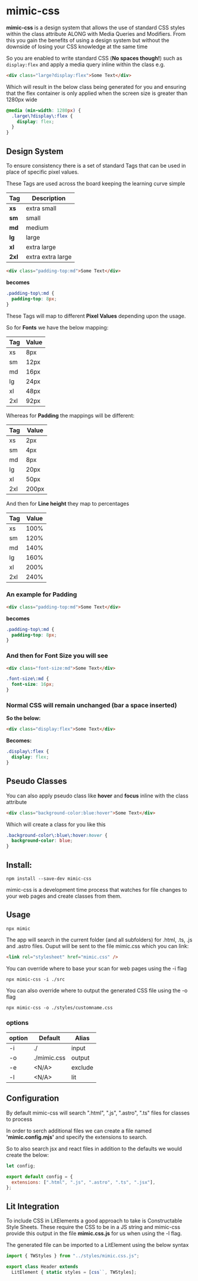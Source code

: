 # mimic-css

**mimic-css** is a design system that allows the use of standard CSS styles within the class attribute ALONG with Media Queries and Modifiers. From this you gain the benefits of using a design system but without the downside of losing your CSS knowledge
at the same time

So you are enabled to write standard CSS (**No spaces though!**) such as `display:flex` and apply a media query inline within the class e.g.

```html
<div class="large?display:flex">Some Text</div>
```

Which will result in the below class being generated for you and ensuring that the flex container is only applied when the screen size is greater than 1280px wide

```css
@media (min-width: 1280px) {
  .large\?display\:flex {
    display: flex;
  }
}
```

## Design System

To ensure consistency there is a set of standard Tags that can be used in place of specific pixel values.

These Tags are used across the board keeping the learning curve simple

| Tag | Description |
| -------- | ------- |
| **xs** | extra small |
| **sm** | small |
| **md** | medium |
| **lg** | large |
| **xl** | extra large |
| **2xl**  | extra extra large |

```html
<div class="padding-top:md">Some Text</div>
```

**becomes**

```css
.padding-top\:md {
  padding-top: 8px;
}
```

These Tags will map to different **Pixel Values** depending upon the usage.

So for **Fonts** we have the below mapping:

| Tag    | Value |
| -------- | ------- |
| xs  | 8px    |
| sm | 12px    |
| md    | 16px    |
| lg    | 24px    |
| xl    | 48px   |
| 2xl    | 92px   |


Whereas for **Padding** the mappings will be different:


| Tag    | Value |
| -------- | ------- |
| xs  | 2px    |
| sm | 4px    |
| md    | 8px    |
| lg    | 20px    |
| xl    | 50px   |
| 2xl    | 200px   |

And then for **Line height** they map to percentages

| Tag    | Value |
| -------- | ------- |
| xs  | 100%    |
| sm | 120%     |
| md    | 140%    |
| lg    | 160%    |
| xl    | 200%    |
| 2xl    | 240%    |



### An example for Padding

```html
<div class="padding-top:md">Some Text</div>
```

**becomes**

```css
.padding-top\:md {
  padding-top: 8px;
}
```

### And then for Font Size you will see

```html
<div class="font-size:md">Some Text</div>
```

```css
.font-size\:md {
  font-size: 16px;
}
```

### Normal CSS will remain unchanged (bar a space inserted)

**So the below:**

```html
<div class="display:flex">Some Text</div>
```

**Becomes:**

```css
.display\:flex {
  display: flex;
}
```

## Pseudo Classes

You can also apply pseudo class like **hover** and **focus** inline with the class attribute

```html
<div class="background-color:blue:hover">Some Text</div>
```

Which will create a class for you like this

```css
.background-color\:blue\:hover:hover {
  background-color: blue;
}
```

## Install:

`npm install --save-dev mimic-css`

mimic-css is a development time process that watches for file changes to your web pages and create classes from them.

## Usage

`npx mimic`

The app will search in the current folder (and all subfolders) for .html, .ts, .js and .astro files.
Ouput will be sent to the file mimic.css which you can link:

```html
<link rel="stylesheet" href="mimic.css" />
```

You can override where to base your scan for web pages using the -i flag

```
npx mimic-css -i ./src
```

You can also override where to output the generated CSS file using the -o flag

```
npx mimic-css -o ./styles/customname.css
```

### options

| option    | Default | Alias |
| -------- | ------- | ------- |
| -i | ./ | input   |
| -o | ./mimic.css | output   |
| -e | <N/A> | exclude   |
| -l | <N/A> | lit   |


## Configuration

By default mimic-css will search ".html", ".js", ".astro", ".ts"  files for classes to process

In order to serch additional files we can create a file named **'mimic.config.mjs'** and specify the extensions to search. 

So to also search jsx and react files in addition to the defaults we would create the below:

```js
let config;

export default config = {
  extensions: [".html", ".js", ".astro", ".ts", ".jsx"],
};
```

## Lit Integration

To include CSS in LitElements a good approach to take is Constructable Style Sheets. These require the CSS to be in a JS string and mimic-css provide this output in the file **mimic.css.js** for us when using the -l flag.

The generated file can be imported to a LitElement using the below syntax

```javascript
import { TWStyles } from "../styles/mimic.css.js";

export class Header extends
  LitElement { static styles = [css``, TWStyles];
```
